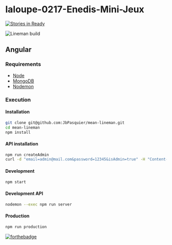 # laloupe-0217-Enedis-Mini-Jeux

[![Stories in Ready](https://badge.waffle.io/WildCodeSchool/laloupe-0217-Enedis-Mini-Jeux.png?label=ready&title=Ready)](http://waffle.io/WildCodeSchool/laloupe-0217-Enedis-Mini-Jeux)

![Lineman build](https://travis-ci.org/JbPasquier/mean-lineman.svg?branch=master)


## Angular

### Requirements

-   [Node](https://doc.ubuntu-fr.org/nodejs#depuis_un_ppa)
-   [MongoDB](https://doc.ubuntu-fr.org/mongodb#installation)
-   [Nodemon](http://nodemon.io/)

### Execution

#### Installation

```bash
git clone git@github.com:JbPasquier/mean-lineman.git
cd mean-lineman
npm install
```

#### API installation

```bash
npm run createAdmin
curl -d "email=admin@mail.com&password=12345&isAdmin=true" -H "Content-Type: application/x-www-form-urlencoded" -X POST http://localhost:3000/
```

#### Development

```bash
npm start
```

#### Development API

```bash
nodemon --exec npm run server
```

#### Production

```bash
npm run production
```

[![forthebadge](http://forthebadge.com/images/badges/built-with-love.svg)](http://forthebadge.com)
